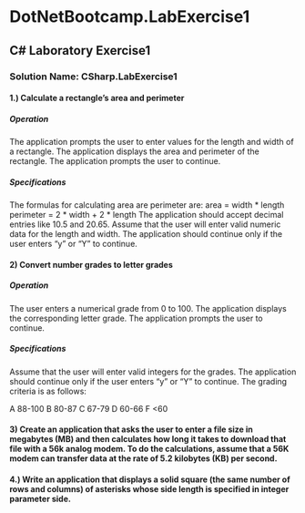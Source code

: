 # DotNetBootcamp.LabExercise1
## C# Laboratory Exercise1

### Solution Name: CSharp.LabExercise1

#### 1.) Calculate a rectangle’s area and perimeter
  ##### Operation
The application prompts the user to enter values for the length and width of a rectangle.
The application displays the area and perimeter of the rectangle.
The application prompts the user to continue.

  ##### Specifications
The formulas for calculating area are perimeter are:
area = width * length
perimeter = 2 * width + 2 * length
The application should accept decimal entries like 10.5 and 20.65.
Assume that the user will enter valid numeric data for the length and width.
The application should continue only if the user enters “y” or “Y” to continue.

#### 2) Convert number grades to letter grades

  ##### Operation
The user enters a numerical grade from 0 to 100.
The application displays the corresponding letter grade.
The application prompts the user to continue.

  ##### Specifications
Assume that the user will enter valid integers for the grades.
The application should continue only if the user enters “y” or “Y” to continue.
The grading criteria is as follows:

A 88-100
B 80-87
C 67-79
D 60-66
F <60

#### 3) Create an application that asks the user to enter a file size in megabytes (MB) and then calculates how long it takes to download that file with a 56k analog modem. To do the calculations, assume that a 56K modem can transfer data at the rate of 5.2 kilobytes (KB) per second.

#### 4.) Write an application that displays a solid square (the same number of rows and columns) of asterisks whose side length is specified in integer parameter side. 



